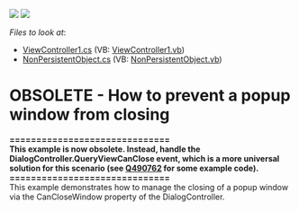 <!-- default badges list -->
[![](https://img.shields.io/badge/Open_in_DevExpress_Support_Center-FF7200?style=flat-square&logo=DevExpress&logoColor=white)](https://supportcenter.devexpress.com/ticket/details/E370)
[![](https://img.shields.io/badge/📖_How_to_use_DevExpress_Examples-e9f6fc?style=flat-square)](https://docs.devexpress.com/GeneralInformation/403183)
<!-- default badges end -->
<!-- default file list -->
*Files to look at*:

* [ViewController1.cs](./CS/WinSolution.Module.Win/ViewController1.cs) (VB: [ViewController1.vb](./VB/WinSolution.Module.Win/ViewController1.vb))
* [NonPersistentObject.cs](./CS/WinSolution.Module/NonPersistentObject.cs) (VB: [NonPersistentObject.vb](./VB/WinSolution.Module/NonPersistentObject.vb))
<!-- default file list end -->
# OBSOLETE - How to prevent a popup window from closing


<p><strong>==============================</strong><br /><strong>This example is now obsolete. Instead, handle the DialogController.QueryViewCanClose event, which is a more universal solution for this scenario (see <a href="https://www.devexpress.com/Support/Center/p/Q490762">Q490762</a> for some example code).</strong><br /><strong>==============================</strong><br />This example demonstrates how to manage the closing of a popup window via the CanCloseWindow property of the DialogController.</p>

<br/>


